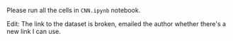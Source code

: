 Please run all the cells in `CNN.ipynb` notebook.

Edit: The link to the dataset is broken, emailed the author whether there's a new link I can use.